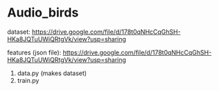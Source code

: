 # Audio_birds

dataset: https://drive.google.com/file/d/178t0qNHcCqGhSH-HKa8JQTuUWiQRtgVk/view?usp=sharing

features (json file): https://drive.google.com/file/d/178t0qNHcCqGhSH-HKa8JQTuUWiQRtgVk/view?usp=sharing

1. data.py (makes dataset)
2. train.py 
